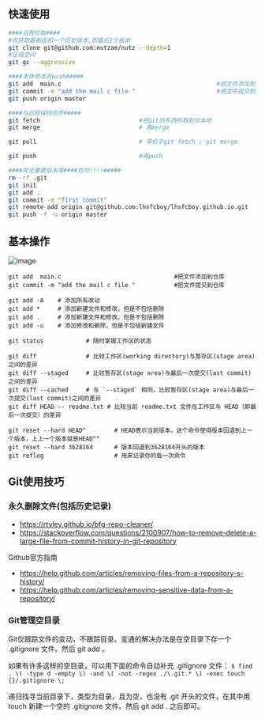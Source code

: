 ## 快速使用

```bash
####远程拉取####
#仅获取最新版和一个历史版本,即最后2个版本
git clone git@github.com:nutzam/nutz --depth=1
#压缩空间
git gc --aggressive

####本体修改并push#####
git add  main.c                                            #把文件添加到仓库
git commit -m "add the mail c file "                       #把文件提交到仓库
git push origin master

####与远程保持同步#####
git fetch                            #把git的东西抓取到你本地
git merge                            # 再merge

git pull                             # 等价于git fetch ; git merge

git push                             #再push

####完全重建版本库####危险!!!!#####
rm -rf .git
git init
git add .
git commit -m "first commit"
git remote add origin git@github.com:lhsfcboy/lhsfcboy.github.io.git
git push -f -u origin master
```

## 基本操作
![image](https://github.com/user-attachments/assets/ebfcb294-4600-4172-966b-03b8ea868f38)

```
git add  main.c                                #把文件添加到仓库
git commit -m "add the mail c file "           #把文件提交到仓库
 
git add -A    # 添加所有改动
git add *     # 添加新建文件和修改，但是不包括删除
git add .     # 添加新建文件和修改，但是不包括删除
git add -u    # 添加修改和删除，但是不包括新建文件
 
git status            # 随时掌握工作区的状态

git diff              # 比较工作区(working directory)与暂存区(stage area)之间的差异
git diff --staged     # 比较暂存区(stage area)与最后一次提交(last commit)之间的差异
git diff --cached     # 与 `--staged` 相同，比较暂存区(stage area)与最后一次提交(last commit)之间的差异
git diff HEAD -- readme.txt # 比较当前 readme.txt 文件在工作区与 HEAD（即最后一次提交）的差异

git reset --hard HEAD^        # HEAD表示当前版本，这个命令使得版本回退到上一个版本，上上一个版本就是HEAD^^
git reset --hard 3628164      # 版本回退到3628164开头的版本
git reflog                    # 用来记录你的每一次命令
```

## Git使用技巧

### 永久删除文件(包括历史记录)
 
- https://rtyley.github.io/bfg-repo-cleaner/
- https://stackoverflow.com/questions/2100907/how-to-remove-delete-a-large-file-from-commit-history-in-git-repository
 
Github官方指南
- https://help.github.com/articles/removing-files-from-a-repository-s-history/
- https://help.github.com/articles/removing-sensitive-data-from-a-repository/
 
### Git管理空目录
 
Git仅跟踪文件的变动，不跟踪目录。变通的解决办法是在空目录下存一个 .gitignore 文件。然后 git add 。

如果有许多这样的空目录，可以用下面的命令自动补充 .gitignore 文件：
`$ find . \( -type d -empty \) -and \( -not -regex ./\.git.* \) -exec touch {}/.gitignore \;`

递归找寻当前目录下，类型为目录，且为空，也没有 .git 开头的文件，在其中用 touch 新建一个空的 .gitignore 文件。然后 git add . 之后即可。

